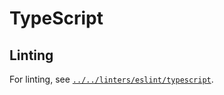 # TypeScript

## Linting
For linting, see [`../../linters/eslint/typescript`](../../linters/eslint/typescript).
